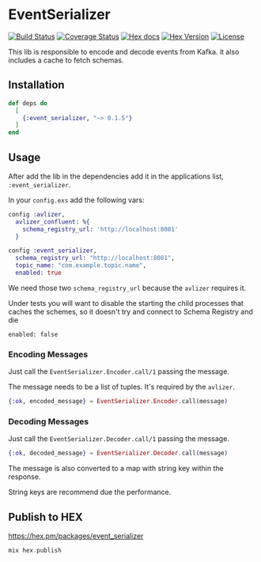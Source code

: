 # EventSerializer

[![Build Status](https://api.travis-ci.com/quiqupltd/event_serializer.svg?branch=master)](https://travis-ci.com/quiqupltd/event_serializer.svg?branch=master) [![Coverage Status](https://coveralls.io/repos/github/quiqupltd/event_serializer/badge.svg?branch=master)](https://coveralls.io/github/quiqupltd/event_serializer?branch=master) [![Hex docs](http://img.shields.io/badge/hex.pm-docs-green.svg?style=flat-square)](https://hexdocs.pm/event_serializer) [![Hex Version](http://img.shields.io/hexpm/v/event_serializer.svg?style=flat-square)](https://hex.pm/packages/event_serializer) [![License](https://img.shields.io/hexpm/l/event_serializer.svg?style=flat-square)](https://github.com/quiqupltd/event_serializer/blob/master/LICENSE)

This lib is responsible to encode and decode events from Kafka. it also includes a cache to fetch schemas.

## Installation

```elixir
def deps do
  [
    {:event_serializer, "~> 0.1.5"}
  ]
end
```

## Usage

After add the lib in the dependencies add it in the applications list, `:event_serializer`.

In your `config.exs` add the following vars:

```elixir
config :avlizer,
  avlizer_confluent: %{
    schema_registry_url: 'http://localhost:8081'
  }

config :event_serializer,
  schema_registry_url: "http://localhost:8081",
  topic_name: "com.example.topic.name",
  enabled: true
```
We need those two `schema_registry_url` because the `avlizer` requires it.

Under tests you will want to disable the starting the child processes that
caches the schemes, so it doesn't try and connect to Schema Registry and die
```
enabled: false
```

### Encoding Messages

Just call the `EventSerializer.Encoder.call/1` passing the message.

The message needs to be a list of tuples. It's required by the `avlizer`.

```elixir
{:ok, encoded_message} = EventSerializer.Encoder.call(message)
```

### Decoding Messages

Just call the `EventSerializer.Decoder.call/1` passing the message.

```elixir
{:ok, decoded_message} = EventSerializer.Decoder.call(message)
```

The message is also converted to a map with string key within the response.

String keys are recommend due the performance.

## Publish to HEX

https://hex.pm/packages/event_serializer

```elixir
mix hex.publish
```
